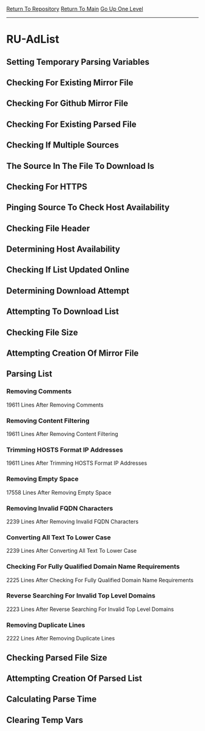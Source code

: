 [Return To Repository](https://github.com/deathbybandaid/piholeparser/)
[Return To Main](https://github.com/deathbybandaid/piholeparser/blob/master/RecentRunLogs/Mainlog.md)
[Go Up One Level](https://github.com/deathbybandaid/piholeparser/blob/master/RecentRunLogs/TopLevelScripts/30-Processing-External-Blacklists.md)
____________________________________
# RU-AdList
## Setting Temporary Parsing Variables
## Checking For Existing Mirror File
## Checking For Github Mirror File
## Checking For Existing Parsed File
## Checking If Multiple Sources
## The Source In The File To Download Is
## Checking For HTTPS
## Pinging Source To Check Host Availability
## Checking File Header
## Determining Host Availability
## Checking If List Updated Online
## Determining Download Attempt
## Attempting To Download List
## Checking File Size
## Attempting Creation Of Mirror File
## Parsing List
### Removing Comments
19611 Lines After Removing Comments
### Removing Content Filtering
19611 Lines After Removing Content Filtering
### Trimming HOSTS Format IP Addresses
19611 Lines After Trimming HOSTS Format IP Addresses
### Removing Empty Space
17558 Lines After Removing Empty Space
### Removing Invalid FQDN Characters
2239 Lines After Removing Invalid FQDN Characters
### Converting All Text To Lower Case
2239 Lines After Converting All Text To Lower Case
### Checking For Fully Qualified Domain Name Requirements
2225 Lines After Checking For Fully Qualified Domain Name Requirements
### Reverse Searching For Invalid Top Level Domains
2223 Lines After Reverse Searching For Invalid Top Level Domains
### Removing Duplicate Lines
2222 Lines After Removing Duplicate Lines
## Checking Parsed File Size
## Attempting Creation Of Parsed List
## Calculating Parse Time
## Clearing Temp Vars
